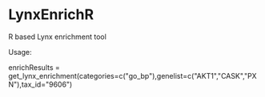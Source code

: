 # LynxEnrichR
 R based Lynx enrichment tool

Usage:

 enrichResults = get_lynx_enrichment(categories=c("go_bp"),genelist=c("AKT1","CASK","PXN"),tax_id="9606")
